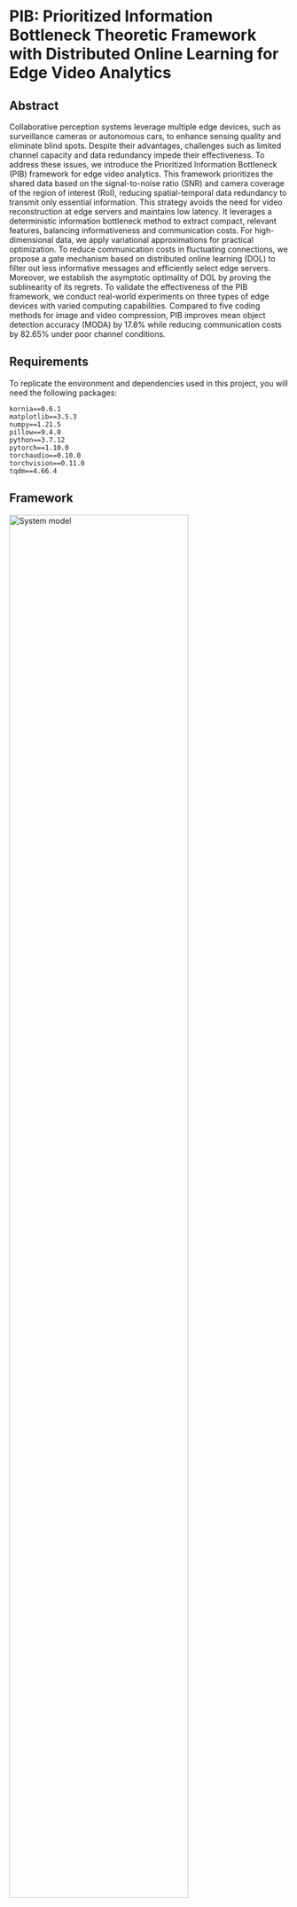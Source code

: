 # PIB: Prioritized Information Bottleneck Theoretic Framework with Distributed Online Learning for Edge Video Analytics

## Abstract

Collaborative perception systems leverage multiple edge devices, such as surveillance cameras or autonomous cars, to enhance sensing quality and eliminate blind spots. Despite their advantages, challenges such as limited channel capacity and data redundancy impede their effectiveness. To address these issues, we introduce the Prioritized Information Bottleneck (PIB) framework for edge video analytics. This framework prioritizes the shared data based on the signal-to-noise ratio (SNR) and camera coverage of the region of interest (RoI), reducing spatial-temporal data redundancy to transmit only essential information. This strategy avoids the need for video reconstruction at edge servers and maintains low latency. It leverages a deterministic information bottleneck method to extract compact, relevant features, balancing informativeness and communication costs. For high-dimensional data, we apply variational approximations for practical optimization. To reduce communication costs in fluctuating connections, we propose a gate mechanism based on distributed online learning (DOL) to filter out less informative messages and efficiently select edge servers. Moreover, we establish the asymptotic optimality of DOL by proving the sublinearity of its regrets. To validate the effectiveness of the PIB framework, we conduct real-world experiments on three types of edge devices with varied computing capabilities. Compared to five coding methods for image and video compression, PIB improves mean object detection accuracy (MODA) by 17.8\% while reducing communication costs by 82.65\% under poor channel conditions.

## Requirements

To replicate the environment and dependencies used in this project, you will need the following packages:

```plaintext
kornia==0.6.1
matplotlib==3.5.3
numpy==1.21.5
pillow==9.4.0
python==3.7.12
pytorch==1.10.0
torchaudio==0.10.0
torchvision==0.11.0
tqdm==4.66.4
```

## Framework

<img src="https://github.com/fangzr/PIB-Prioritized-Information-Bottleneck-Framework/blob/main/Figure/system-model.jpg" alt="System model" width="80%">

**Figure 1: System model.**

Our system includes edge cameras positioned across various scenes, each covering a specific field of view. The combined fields of view ensure comprehensive monitoring of each scene. In high-density pedestrian areas, the goal is to enable collaborative perception for predicting pedestrian occupancy despite limited channel capacity and poor conditions. The framework uses edge servers to receive and process video data from the cameras, which is then analyzed by a cloud server connected via fast wired links. This setup ensures efficient surveillance and real-time analytics, prioritizing essential data for transmission and processing.

## Experimental Results

### Impact of Communication Bottlenecks and Delayed Cameras on Perception Accuracy

As shown in Figure 2, we demonstrate how communication bottlenecks and delayed cameras affect perception accuracy:

<img src="https://github.com/fangzr/PIB-Prioritized-Information-Bottleneck-Framework/blob/main/Figure/performance1.png" alt="Impact of communication bottlenecks and delayed cameras on perception accuracy." width="80%">

**Figure 2: Impact of communication bottlenecks and delayed cameras on perception accuracy.**

### Communication Bottleneck vs Latency

Figure 3 illustrates the trade-off between communication bottlenecks and latency in our system:

<img src="https://github.com/fangzr/PIB-Prioritized-Information-Bottleneck-Framework/blob/main/Figure/latency1.png" alt="Communication bottleneck vs latency." width="80%">

**Figure 3: Communication bottleneck vs latency.**

### Hardware Platform Configuration

As shown in Figure 4, our experimental setup features a practical hardware testbed that includes three distinct edge devices: NVIDIA Jetson™ Orin Nano™ 4GB, NVIDIA Jetson™ Orin NX™ 16GB, and ThinkStation™ P360. The edge devices collaboratively interact with edge servers equipped with RTX 5000 Ada GPUs for efficient video decoding.

<img src="https://github.com/fangzr/PIB-Prioritized-Information-Bottleneck-Framework/blob/main/Figure/hardware.png" alt="Hardware setup" width="80%">

**Figure 4: Edge device configuration.**

### Jetson™ Orin device Configuration

The Jetson™ Orin NX™ 16GB/ Jetson™ Orin Nano™ devices are configured with a PyTorch deep learning environment. The configuration for Jetson NX differs from x86 architectures, and setting up the environment requires following the official NVIDIA installation guide for PyTorch on the Jetson platform. For detailed instructions, you can refer to the official [PyTorch installation guide for Jetson](https://docs.nvidia.com/deeplearning/frameworks/install-pytorch-jetson-platform/index.html#install-multiple-versions-pytorch) or this helpful [tutorial](https://www.cnblogs.com/guohaomeng/p/18347870).

### Encoder Latency Across Different Platforms

The encoding latency results of our PIB in different edge devices are presented in **Table 1**. It can be observed that the feature map generation phase dominates the overall encoding latency, while the entropy coding phase contributes a negligible amount of time. Furthermore, edge devices with higher computing capacity exhibit significantly lower encoding latency.

**Table 1: Encoder Latency Across Different Platforms**

| **Phase**                   | **Nano (ms)**    | **Orin NX (ms)**  | **P360 (ms)**    |
|-----------------------------|------------------|-------------------|------------------|
| Feature map generation      | 755.32±69.32     | 227.54±2.65       | 37.49±0.90       |
| Entropy coding              | 10.83±3.51       | 1.79±0.75         | 0.40±0.11        |
| **Total encoder latency**   | **766.15±70.55** | **229.34±2.67**   | **37.80±0.94**   |


## Usage

### Environment Setup

1. Create and activate the Conda environment:
```bash
conda create -n MVDet_NEXT python=3.7.12
conda activate MVDet_NEXT
```

2. Install the required packages:
```bash
pip install kornia==0.6.1 matplotlib==3.5.3 numpy==1.21.5 pillow==9.4.0
pip install torch==1.10.0 torchaudio==0.10.0 torchvision==0.11.0 tqdm==4.66.4
```

### Training Pipeline

The training process consists of two main stages: feature extraction and coding/inference.

#### Stage 1: Feature Extraction

Run feature extraction using `main_feature_extraction.py`. The script supports various parameters:

```bash
python main_feature_extraction.py \
    --dataset_path "/path/to/your/dataset" \
    --epochs 30 \
    --beta 1e-5 \
    --target_rate 80 \
    --delays "X1 X2 X3 X4 X5 X6 X7"  # Xi represents frame delay for i-th camera, calculated based on channel conditions
```

Key parameters:
- `--dataset_path`: Path to your dataset directory
- `--epochs`: Number of training epochs (default: 30)
- `--beta`: Information bottleneck trade-off parameter (default: 1e-5)
- `--target_rate`: The constraint on the communication cost (KB)
- `--delays`: Frame delays for each camera (space-separated values). Each value X represents the number of frames delayed for that camera, calculated based on network conditions in utils/channel.py

#### Stage 2: Coding and Inference

After feature extraction, run the coding and inference stage using `main_coding_and_inference.py`:

```bash
python main_coding_and_inference.py \
    --dataset_path "/path/to/your/dataset" \
    --model_path "/path/to/trained/model/MultiviewDetector.pth" \
    --epochs 10 \
    --delays "X1 X2 X3 X4 X5 X6 X7"  # Xi represents frame delay for i-th camera, calculated based on channel conditions
```

Key parameters:
- `--dataset_path`: Path to your dataset directory
- `--model_path`: Path to the trained model from Stage 1
- `--epochs`: Number of inference epochs (default: 10)
- `--delays`: Frame delays for each camera (space-separated values). Each value X represents the number of frames delayed for that camera, calculated based on network conditions in utils/channel.py

### Example Training Workflow

1. First, run feature extraction:
```bash
CUDA_VISIBLE_DEVICES=0,1 python main_feature_extraction.py \
    --dataset_path "/data/Wildtrack" \
    --epochs 30 \
    --beta 1e-5 \
    --target_rate 80
```

2. Then, run coding and inference using the trained model:
```bash
CUDA_VISIBLE_DEVICES=0,1 python main_coding_and_inference.py \
    --dataset_path "/data/Wildtrack" \
    --model_path "logs_feature_extraction/YYYY-MM-DD_HH-MM-SS/MultiviewDetector.pth" \
    --epochs 10
```

Note: Replace the model path with your actual trained model path, which will be in the logs directory with a timestamp.

## Demo

### Single Camera Perception

The following video demonstrates the perception results from a single camera (the 4th edge camera). Notice the limited perception range and the pedestrians that are not detected (dashed circles).

[![Single Camera Perception](https://github.com/fangzr/PIB-Prioritized-Information-Bottleneck-Framework/blob/main/Demo/single-4.gif)](https://github.com/fangzr/PIB-Prioritized-Information-Bottleneck-Framework/raw/main/Demo/single-4.mp4)

### Collaborative Perception

#### Two-camera collaboration
The next video shows the improved perception coverage when the 4th and 7th edge cameras collaborate. While collaboration enhances the coverage, there are still some undetected pedestrians compared to the results from seven edge cameras.

[![Two-Camera Collaborative Perception](https://github.com/fangzr/PIB-Prioritized-Information-Bottleneck-Framework/blob/main/Demo/double.gif)](https://github.com/fangzr/PIB-Prioritized-Information-Bottleneck-Framework/blob/main/Demo/double.mp4)

#### Seven-camera collaboration
We utilize all cameras (seven edge cameras) to cooperate with each other and improve perception coverage. Although we see rapid growth in streaming data rates, it is noted that this solution provides the best coverage compared to the combinations mentioned above.

[![Seven-Camera Collaborative Perception](https://github.com/fangzr/PIB-Prioritized-Information-Bottleneck-Framework/blob/main/Demo/7-camera_Compression.gif)](https://github.com/fangzr/PIB-Prioritized-Information-Bottleneck-Framework/blob/main/Demo/7-camera_Compression.mp4)

## Citations

If you find this code useful for your research, please cite our papers:

```bibtex
@article{fang2025ton,
  title={Prioritized Information Bottleneck Theoretic Framework with Distributed Online Learning for Edge Video Analytics},
  author={Fang, Z. and Hu, S. and Wang, J. and Deng, Y. and Chen, X. and Fang, Y.},
  journal={IEEE/ACM Transactions on Networking},
  year={Jan. 2025},
  note={DOI: 10.1109/TON.2025.3526148},
  publisher={IEEE}
}

@inproceedings{fang2024pib,
  author = {Z. Fang and S. Hu and L. Yang and Y. Deng and X. Chen and Y. Fang},
  title = {{PIB: P}rioritized Information Bottleneck Framework for Collaborative Edge Video Analytics},
  booktitle = {IEEE Global Communications Conference (GLOBECOM)},
  year = {Dec. 2024},
  pages = {1--6},
  address = {Cape Town, South Africa}
}
```

## Acknowledgement

We gratefully acknowledge the contributions of the following projects:

- [MVDet](https://github.com/hou-yz/MVDet) for their invaluable tools and insights into multi-view detection.
- [TOCOM-TEM](https://github.com/shaojiawei07/TOCOM-TEM) for providing task-oriented communication framework for edge video analytics.

## License

This project is licensed under the Apache License 2.0 - see the [LICENSE](LICENSE) file for details.
